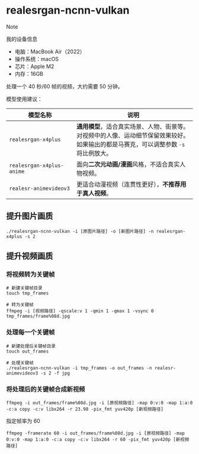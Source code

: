 # realesrgan-ncnn-vulkan

> [!NOTE]
>
> 我的设备信息
>
> - 电脑：MacBook Air（2022）
> - 操作系统：macOS
> - 芯片：Apple M2
> - 内存：16GB
>
> 处理一个 40 秒/60 帧的视频，大约需要 50 分钟。

模型使用建议：

| 模型名称                  | 说明                                                                                                                                         |
| ------------------------- | -------------------------------------------------------------------------------------------------------------------------------------------- |
| `realesrgan-x4plus`       | **通用模型**，适合真实场景、人物、街景等。<br>对视频中的人像、运动细节保留效果较好。<br>如果输出的都是马赛克，可以调整参数 `-s` 将比例放大。 |
| `realesrgan-x4plus-anime` | 面向**二次元动画/漫画**风格，不适合真实人物视频。                                                                                            |
| `realesr-animevideov3`    | 更适合动漫视频（连贯性更好），**不推荐用于真人视频**。                                                                                       |

## 提升图片画质

```shell
./realesrgan-ncnn-vulkan -i [原图片路径] -o [新图片路径] -n realesrgan-x4plus -s 2
```

## 提升视频画质

### 将视频转为关键帧

```shell
# 新建关键帧目录
touch tmp_frames

# 转为关键帧
ffmpeg -i [视频路径] -qscale:v 1 -qmin 1 -qmax 1 -vsync 0 tmp_frames/frame%08d.jpg
```

### 处理每一个关键帧

```shell
# 新建处理后关键帧目录
touch out_frames

# 处理关键帧
./realesrgan-ncnn-vulkan -i tmp_frames -o out_frames -n realesr-animevideov3 -s 2 -f jpg
```

### 将处理后的关键帧合成新视频

```shell
ffmpeg -i out_frames/frame%08d.jpg -i [原视频路径] -map 0:v:0 -map 1:a:0 -c:a copy -c:v libx264 -r 23.98 -pix_fmt yuv420p [新视频路径]
```

指定帧率为 60

```shell
ffmpeg -framerate 60 -i out_frames/frame%08d.jpg -i [原视频路径] -map 0:v:0 -map 1:a:0 -c:a copy -c:v libx264 -r 60 -pix_fmt yuv420p [新视频路径]
```
